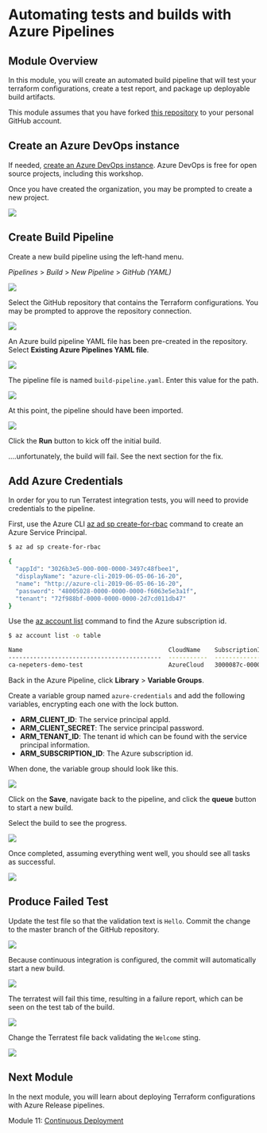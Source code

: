 # Automating tests and builds with Azure Pipelines

## Module Overview

In this module, you will create an automated build pipeline that will test your terraform configurations, create a test report, and package up deployable build artifacts.

This module assumes that you have forked [this repository](https://github.com/neilpeterson/terraform-modules) to your personal GitHub account.

## Create an Azure DevOps instance

If needed, [create an Azure DevOps instance](https://azure.microsoft.com/en-ca/services/devops/?WT.mc_id=cloudnativeterraform-github-nepeters). Azure DevOps is free for open source projects, including this workshop.

Once you have created the organization, you may be prompted to create a new project.

![](../images/new-project-small.jpg)

## Create Build Pipeline

Create a new build pipeline using the left-hand menu.

*Pipelines* > *Build* > *New Pipeline* > *GitHub (YAML)*

![](../images/github-yaml.jpg)

Select the GitHub repository that contains the Terraform configurations. You may be prompted to approve the repository connection.

![](../images/select-repo.jpg)

An Azure build pipeline YAML file has been pre-created in the repository. Select **Existing Azure Pipelines YAML file**.

![](../images/pipeline-type.jpg)

The pipeline file is named `build-pipeline.yaml`. Enter this value for the path.

![](../images/path.jpg)

At this point, the pipeline should have been imported.

![](../images/pipeline.jpg)

Click the **Run** button to kick off the initial build.

....unfortunately, the build will fail. See the next section for the fix.

## Add Azure Credentials

In order for you to run Terratest integration tests, you will need to provide credentials to the pipeline.

First, use the Azure CLI [az ad sp create-for-rbac](https://docs.microsoft.com/en-us/cli/azure/ad/sp?WT.mc_id=cloudnativeterraform-github-nepeters#az-ad-sp-create-for-rbac) command to create an Azure Service Principal.

```bash
$ az ad sp create-for-rbac

{
  "appId": "3026b3e5-000-000-0000-3497c48fbee1",
  "displayName": "azure-cli-2019-06-05-06-16-20",
  "name": "http://azure-cli-2019-06-05-06-16-20",
  "password": "48005028-0000-0000-0000-f6063e5e3a1f",
  "tenant": "72f988bf-0000-0000-0000-2d7cd011db47"
}
```

Use the [az account list](https://docs.microsoft.com/en-us/cli/azure/account?WT.mc_id=cloudnativeterraform-github-nepeters#az-account-list) command to find the Azure subscription id.

```bash
$ az account list -o table

Name                                         CloudName    SubscriptionId                        State    IsDefault
-------------------------------------------  -----------  ------------------------------------  -------  -----------
ca-nepeters-demo-test                        AzureCloud   3000087c-0000-0000-0000-29e5e0000daf  Enabled  True
```

Back in the Azure Pipeline, click **Library** > **Variable Groups**.

Create a variable group named `azure-credentials` and add the following variables, encrypting each one with the lock button.

- **ARM_CLIENT_ID**: The service principal appId.
- **ARM_CLIENT_SECRET**: The service principal password.
- **ARM_TENANT_ID**: The tenant id which can be found with the service principal information.
- **ARM_SUBSCRIPTION_ID**: The Azure subscription id.

When done, the variable group should look like this.

![](../images/variable-group.jpg)

Click on the **Save**, navigate back to the pipeline, and click the **queue** button to start a new build.

Select the build to see the progress.

![](../images/build.jpg)

Once completed, assuming everything went well, you should see all tasks as successful.

![](../images/build-complete.jpg)

## Produce Failed Test

Update the test file so that the validation text is `Hello`. Commit the change to the master branch of the GitHub repository.

![](../images/test.jpg)

Because continuous integration is configured, the commit will automatically start a new build.

![](../images/new-build.jpg)

The terratest will fail this time, resulting in a failure report, which can be seen on the test tab of the build.

![](../images/failed-tests.jpg)

Change the Terratest file back validating the `Welcome` sting.

![](../images/welcome.jpg)

## Next Module

In the next module, you will learn about deploying Terraform configurations with Azure Release pipelines.

Module 11: [Continuous Deployment](../11-continuous-deployment)
